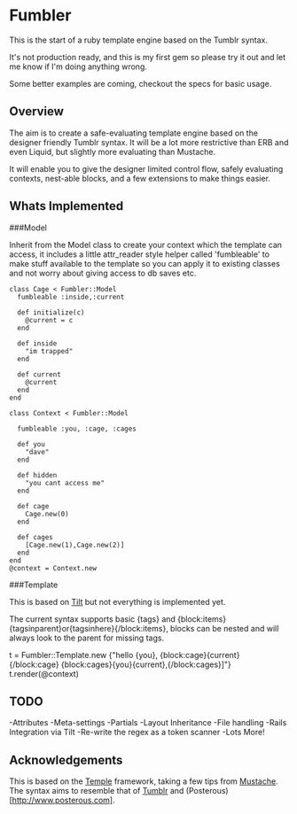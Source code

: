 Fumbler
=======

This is the start of a ruby template engine based on the Tumblr syntax.

It's not production ready, and this is my first gem so please try it out and let me know if I'm doing anything wrong.

Some better examples are coming, checkout the specs for basic usage.


Overview
--------

The aim is to create a safe-evaluating template engine based on the designer friendly Tumblr syntax. It will be a lot more restrictive than ERB and even Liquid, but slightly more evaluating than Mustache. 

It will enable you to give the designer limited control flow, safely evaluating contexts, nest-able blocks, and a few extensions to make things easier.


Whats Implemented
-----------------


###Model

Inherit from the Model class to create your context which the template can access, it includes a little attr_reader style helper called 'fumbleable' to make stuff available to the template so you can apply it to existing classes and not worry about giving access to db saves etc. 



    class Cage < Fumbler::Model
      fumbleable :inside,:current
      
      def initialize(c)
        @current = c
      end
      
      def inside
        "im trapped"
      end
      
      def current
        @current
      end
    end
      
    class Context < Fumbler::Model
      
      fumbleable :you, :cage, :cages
      
      def you
        "dave"
      end
      
      def hidden
        "you cant access me"
      end
          
      def cage
        Cage.new(0)
      end
      
      def cages
        [Cage.new(1),Cage.new(2)]
      end
    end
    @context = Context.new



###Template

This is based on [Tilt](https://github.com/rtomayko/tilt) but not everything is implemented yet.

The current syntax supports basic {tags} and {block:items}{tagsinparent}or{tagsinhere}{/block:items}, blocks can be nested and will always look to the parent for missing tags.

  t = Fumbler::Template.new {"hello {you}, {block:cage}{current}{/block:cage}  {block:cages}{you}{current},{/block:cages}]"}
  t.render(@context)



TODO
----

-Attributes
-Meta-settings
-Partials
-Layout Inheritance
-File handling
-Rails Integration via Tilt
-Re-write the regex as a token scanner
-Lots More!



Acknowledgements
----------------

This is based on the [Temple](https://github.com/judofyr/temple) framework, taking a few tips from [Mustache](https://github.com/defunkt/mustache). The syntax aims to resemble that of [Tumblr](http://www.tumblr.com) and (Posterous)[http://www.posterous.com].

